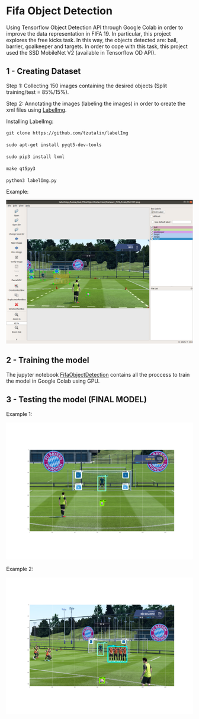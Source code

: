 # Fifa Object Detection

Using Tensorflow Object Detection API through Google Colab in order to improve the data representation in FIFA 19. 
In particular, this project explores the free kicks task. In this way, the objects detected are: ball, barrier, goalkeeper and targets.
In order to cope with this task, this project used the SSD MobileNet V2 (available in Tensorflow OD API).

## 1 - Creating Dataset

Step 1: Collecting 150 images containing the desired objects (Split training/test = 85%/15%).

Step 2: Annotating the images (labeling the images) in order to create the xml files using [LabelImg](https://github.com/tzutalin/labelImg).

Installing LabelImg:

```
git clone https://github.com/tzutalin/labelImg

sudo apt-get install pyqt5-dev-tools

sudo pip3 install lxml

make qt5py3

python3 labelImg.py
```
Example:

![Fifa Labeling Example](https://github.com/matheusprandini/FifaObjectDetection/blob/master/ImagesReadme/fifa_labeling_example.png)

## 2 - Training the model

The jupyter notebook [FifaObjectDetection](https://github.com/matheusprandini/FifaObjectDetection/blob/master/Fifa_Object_Detection.ipynb) contains all the proccess to train the model in Google Colab using GPU.

## 3 - Testing the model (FINAL MODEL)

Example 1:

![Fifa Labeling Example](https://github.com/matheusprandini/FifaObjectDetection/blob/master/ImagesReadme/fifa_testing_example_1.png)

Example 2:

![Fifa Labeling Example](https://github.com/matheusprandini/FifaObjectDetection/blob/master/ImagesReadme/fifa_testing_example_2.png)
